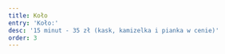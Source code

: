 ```yaml
---
title: Koło
entry: 'Koło:'
desc: '15 minut - 35 zł (kask, kamizelka i pianka w cenie)'
order: 3
---
```


